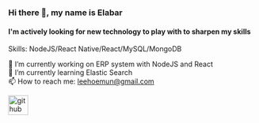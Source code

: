 ### Hi there 👋, my name is Elabar
#### I'm actively looking for new technology to play with to sharpen my skills

Skills: NodeJS/React Native/React/MySQL/MongoDB

🔭 I’m currently working on ERP system with NodeJS and React<br />
🌱 I’m currently learning Elastic Search<br />
 📫 How to reach me: leehoemun@gmail.com <br />

[<img src='https://cdn.jsdelivr.net/npm/simple-icons@3.0.1/icons/github.svg' alt='github' height='40'>](https://github.com/Elabar)  

